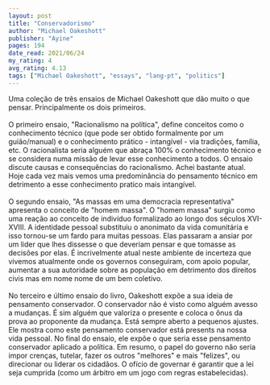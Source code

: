 ```yaml
---
layout: post
title: "Conservadorismo"
author: "Michael Oakeshott"
publisher: "Ayine"
pages: 194
date_read: 2021/06/24
my_rating: 4
avg_rating: 4.13
tags: ["Michael Oakeshott", "essays", "lang-pt", "politics"]
---
```


Uma coleção de três ensaios de Michael Oakeshott que dão muito o que pensar. Principalmente os dois primeiros.<br/><br/>O primeiro ensaio, "Racionalismo na política", define conceitos como o conhecimento técnico (que pode ser obtido formalmente por um guião/manual) e o conhecimento prático - intangível - via tradições, família, etc. O racionalista seria alguém que abraça 100% o conhecimento técnico e se considera numa missão de levar esse conhecimento a todos. O ensaio discute causas e consequências do racionalismo. Achei bastante atual. Hoje cada vez mais vemos uma predominância do pensamento técnico em detrimento a esse conhecimento pratico mais intangível. <br/><br/>O segundo ensaio, "As massas em uma democracia representativa" apresenta o conceito de "homem massa". O "homem massa" surgiu como uma reação ao conceito de indivíduo formalizado ao longo dos séculos XVI-XVIII. A identidade pessoal substituiu o anonimato da vida comunitária e isso tornou-se um fardo para muitas pessoas. Elas passaram a ansiar por um lider que lhes dissesse o que deveriam pensar e que tomasse as decisões por elas. É incrivelmente atual neste ambiente de incerteza que vivemos atualmente onde os governos conseguiram, com apoio popular, aumentar a sua autoridade sobre as população em detrimento dos direitos civis mas em nome nome de um bem coletivo.  <br/><br/>No terceiro e último ensaio do livro, Oakeshott expõe a sua ideia de pensamento conservador. O conservador não é visto como alguém avesso a mudanças. É sim alguém que valoriza o presente e coloca o ônus da prova ao proponente da mudança. Está sempre aberto a pequenos ajustes. Ele mostra como este pensamento conservador está presents na nossa vida pessoal. No final do ensaio, ele expõe o que seria esse pensamento conservador aplicado a política. Em resumo, o papel do governo não seria impor crenças, tutelar, fazer os outros "melhores" e mais "felizes", ou direcionar ou liderar os cidadãos. O ofício de governar é garantir que a lei seja cumprida (como um árbitro em um jogo com regras estabelecidas).


